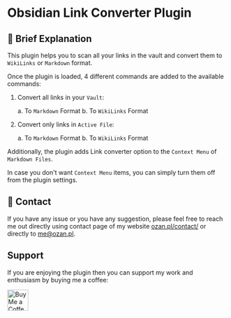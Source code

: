 # Obsidian Link Converter Plugin

## 📕 Brief Explanation

This plugin helps you to scan all your links in the vault and convert them to `WikiLinks` or `Markdown` format.

Once the plugin is loaded, 4 different commands are added to the available commands:

1. Convert all links in your `Vault`:

    a. To `Markdown` Format
    b. To `WikiLinks` Format

2. Convert only links in `Active File`:

    a. To `Markdown` Format
    b. To `WikiLinks` Format

Additionally, the plugin adds Link converter option to the `Context Menu` of `Markdown Files`.

In case you don't want `Context Menu` items, you can simply turn them off from the plugin settings.

## 📕 Contact

If you have any issue or you have any suggestion, please feel free to reach me out directly using contact page of my website [ozan.pl/contact/](https://www.ozan.pl/contact/) or directly to <me@ozan.pl>.

## Support

If you are enjoying the plugin then you can support my work and enthusiasm by buying me a coffee:

<a href='https://ko-fi.com/L3L356V6Q' target='_blank'>
    <img height='48' style='border:0px;height:48px;' src='https://cdn.ko-fi.com/cdn/kofi1.png?v=2' border='0' alt='Buy Me a Coffee at ko-fi.com' />
</a>

